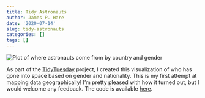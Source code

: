 ```yaml
---
title: Tidy Astronauts
author: James P. Hare
date: '2020-07-14'
slug: tidy-astronauts
categories: []
tags: []
---
```


![Plot of where astronauts come from by country and gender](/post/2020-08-19-tidy-astronauts_files/unnamed-chunk-1-1.png)

As part of the [TidyTuesday](https://github.com/rfordatascience/tidytuesday/blob/70f22df34ec00013b0b27bea143e871426638521/data/2020/2020-07-14/readme.md) project, I created this visualization of who has gone into space based on gender and nationality. This is my first attempt at mapping data geographically! I’m pretty pleased with how it turned out, but I would welcome any feedback. The code is available [here](https://github.com/jamesphare/tidytuesday/blob/4558c9e0535d177b7e60483d4f4cdaf23f235532/20200714/astronauts.md).
